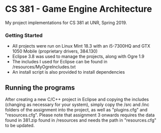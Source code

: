 # CS 381 - Game Engine Architecture

My project implementations for CS 381 at UNR, Spring 2019.

### Getting Started

* All projects were run on Linux Mint 18.3 with an i5-7300HQ and GTX 1050 Mobile (proprietary drivers, 384.130)
* Eclipse 3.8 was used to manage the projects, along with Ogre 1.9
* The includes I used for Eclipse can be found in /resources/MyOgreIncludes.txt
* An install script is also provided to install dependencies

## Running the programs
After creating a new C/C++ project in Eclipse and copying the includes (changing as necessary for your system), simply copy the /src and /inc folders of the assignment into the project, as well as "plugins.cfg" and "resources.cfg". Please note that assignment 3 onwards requires the data found in 381.zip found in /resources and needs the path in "resources.cfg" to be updated.